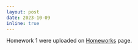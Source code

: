 ```yaml
---
layout: post
date: 2023-10-09
inline: true
---
```


Homework 1 were uploaded on [Homeworks](/hw/) page.